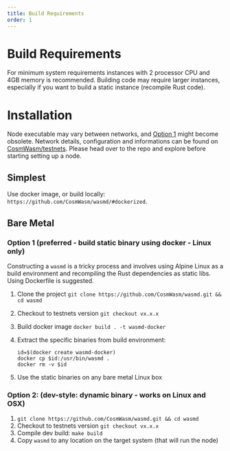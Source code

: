 ```yaml
---
title: Build Requirements
order: 1
---
```


# Build Requirements

For minimum system requirements instances with 2 processor CPU and 4GB memory is recommended.
Building code may require larger instances, especially if you want to build a static instance (recompile Rust code).

# Installation

Node executable may vary between networks, and [Option 1](#option-1-preferred-build-static-binary-using-docker-linux-only)
might become obsolete. Network details, configuration and informations can be found on [CosmWasm/testnets](https://github.com/CosmWasm/testnets). Please head over to the repo and explore before starting setting up a node.

## Simplest

Use docker image, or build locally: `https://github.com/CosmWasm/wasmd/#dockerized`.

## Bare Metal

### Option 1 (preferred - build static binary using docker - Linux only)

Constructing a `wasmd` is a tricky process and involves using Alpine Linux as a build environment and recompiling the Rust dependencies as static libs.
Using Dockerfile is suggested.

1. Clone the project `git clone https://github.com/CosmWasm/wasmd.git && cd wasmd`
2. Checkout to testnets version `git checkout vx.x.x`
3. Build docker image `docker build . -t wasmd-docker`
4. Extract the specific binaries from build environment:

   ```shell
   id=$(docker create wasmd-docker)
   docker cp $id:/usr/bin/wasmd .
   docker rm -v $id
   ```

5. Use the static binaries on any bare metal Linux box

### Option 2: (dev-style: dynamic binary - works on Linux and OSX)

1. `git clone https://github.com/CosmWasm/wasmd.git && cd wasmd`
2. Checkout to testnets version `git checkout vx.x.x`
3. Compile dev build: `make build`
4. Copy `wasmd` to any location on the target system (that will run the node)
